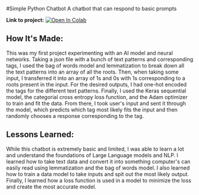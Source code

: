 #Simple Python Chatbot
A chatbot that can respond to basic prompts

**Link to project:** [![Open In Colab](https://colab.research.google.com/assets/colab-badge.svg)](https://colab.research.google.com/nathanqiuUCSB/Python-Chatbot/blob/main/Chatbot.ipynb)

## How It's Made:

This was my first project experimenting with an AI model and neural networks. Taking a json file with a bunch of text patterns and corresponding tags, I used the bag of words model and lemmatization to break down all the text patterns into an array of all the roots. Then, when taking some input, I transferred it into an array of 1s and 0s with 1s corresponding to a roots present in the input. For the desired outputs, I had one-hot encoded the tags for the different text patterns. Finally, I used the Keras sequential model, the categorial cross entropy loss function, and the Adam optimizer to train and fit the data. From there, I took user's input and sent it through the model, which predicts which tag most likely fits the input and then randomly chooses a response corresponding to the tag.   

## Lessons Learned:

While this chatbot is extremely basic and limited, I was able to learn a lot and understand the foundations of Large Language models and NLP. I learned how to take text data and convert it into something computer's can easily read using lemmatization and the bag of words model. I also learned how to train a data model to take inputs and spit out the most likely output. Finally, I learned how a loss function is used in a model to minimize the loss and create the most accurate model. 
